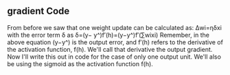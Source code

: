## gradient Code
From before we saw that one weight update can be calculated as:
Δwi=ηδxi
with the error term  δ as
δ=(y− y^)f′(h)=(y−y^)f′(∑wixi)
Remember, in the above equation  (y−y^) is the output error, and  f′(h) refers to the derivative of the activation function, f(h). We'll call that derivative the output gradient.
Now I'll write this out in code for the case of only one output unit. We'll also be using the sigmoid as the activation function f(h).
